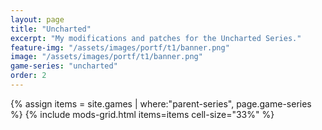 ```yaml
---
layout: page
title: "Uncharted"
excerpt: "My modifications and patches for the Uncharted Series."
feature-img: "/assets/images/portf/t1/banner.png"
image: "/assets/images/portf/t1/banner.png"
game-series: "uncharted"
order: 2
---
```


{% assign items = site.games | where:"parent-series", page.game-series %}
{% include mods-grid.html items=items cell-size="33%" %}
